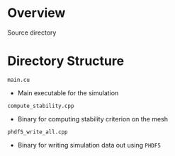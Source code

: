 # Overview
Source directory

# Directory Structure
`main.cu`
- Main executable for the simulation

`compute_stability.cpp`
- Binary for computing stability criterion on the mesh

`phdf5_write_all.cpp`
- Binary for writing simulation data out using `PHDF5`